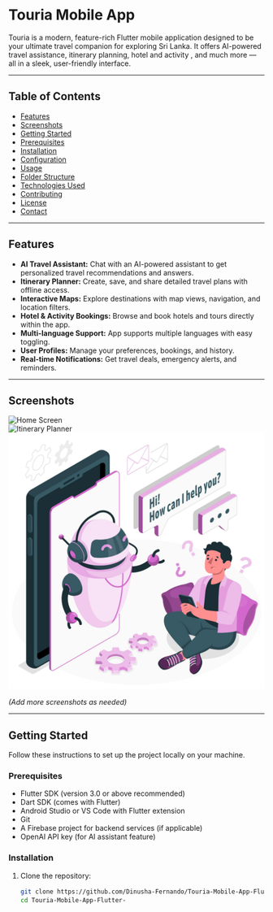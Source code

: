 # Touria Mobile App

Touria is a modern, feature-rich Flutter mobile application designed to be your ultimate travel companion for exploring Sri Lanka. It offers AI-powered travel assistance, itinerary planning, hotel and activity , and much more — all in a sleek, user-friendly interface.

---

## Table of Contents

- [Features](#features)  
- [Screenshots](#screenshots)  
- [Getting Started](#getting-started)  
- [Prerequisites](#prerequisites)  
- [Installation](#installation)  
- [Configuration](#configuration)  
- [Usage](#usage)  
- [Folder Structure](#folder-structure)  
- [Technologies Used](#technologies-used)  
- [Contributing](#contributing)  
- [License](#license)  
- [Contact](#contact)

---

## Features

- **AI Travel Assistant:** Chat with an AI-powered assistant to get personalized travel recommendations and answers.  
- **Itinerary Planner:** Create, save, and share detailed travel plans with offline access.  
- **Interactive Maps:** Explore destinations with map views, navigation, and location filters.  
- **Hotel & Activity Bookings:** Browse and book hotels and tours directly within the app.  
- **Multi-language Support:** App supports multiple languages with easy toggling.  
- **User Profiles:** Manage your preferences, bookings, and history.  
- **Real-time Notifications:** Get travel deals, emergency alerts, and reminders.

---

## Screenshots

![Home Screen](assets/images/hero.jpg)  
![Itinerary Planner](assets/images/travel.jpg)  
![AI Travel Assistant](assets/images/Ai_Asistance.jpg)  

*(Add more screenshots as needed)*

---

## Getting Started

Follow these instructions to set up the project locally on your machine.

### Prerequisites

- Flutter SDK (version 3.0 or above recommended)  
- Dart SDK (comes with Flutter)  
- Android Studio or VS Code with Flutter extension  
- Git  
- A Firebase project for backend services (if applicable)  
- OpenAI API key (for AI assistant feature)

### Installation

1. Clone the repository:

   ```bash
   git clone https://github.com/Dinusha-Fernando/Touria-Mobile-App-Flutter-.git
   cd Touria-Mobile-App-Flutter-
